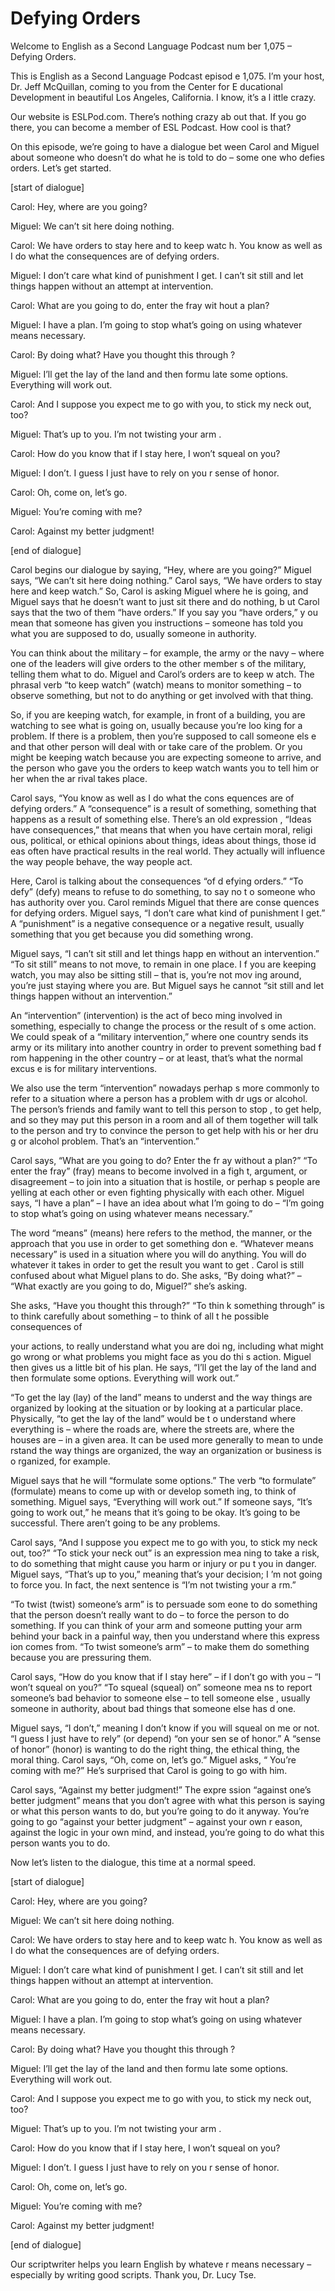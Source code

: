 # Defying Orders

Welcome to English as a Second Language Podcast num ber 1,075 – Defying Orders.

This is English as a Second Language Podcast episod e 1,075. I’m your host, Dr. Jeff McQuillan, coming to you from the Center for E ducational Development in beautiful Los Angeles, California. I know, it’s a l ittle crazy.

Our website is ESLPod.com. There’s nothing crazy ab out that. If you go there, you can become a member of ESL Podcast. How cool is  that?

On this episode, we’re going to have a dialogue bet ween Carol and Miguel about someone who doesn’t do what he is told to do – some one who defies orders. Let’s get started.

[start of dialogue]

Carol: Hey, where are you going?

Miguel: We can’t sit here doing nothing.

Carol: We have orders to stay here and to keep watc h. You know as well as I do what the consequences are of defying orders.

Miguel: I don’t care what kind of punishment I get.  I can’t sit still and let things happen without an attempt at intervention.

Carol: What are you going to do, enter the fray wit hout a plan?

Miguel: I have a plan. I’m going to stop what’s going on using whatever means necessary.

Carol: By doing what? Have you thought this through ?

Miguel: I’ll get the lay of the land and then formu late some options. Everything will work out.

Carol: And I suppose you expect me to go with you, to stick my neck out, too?

Miguel: That’s up to you. I’m not twisting your arm .

Carol: How do you know that if I stay here, I won’t  squeal on you?

Miguel: I don’t. I guess I just have to rely on you r sense of honor.

Carol: Oh, come on, let’s go.

Miguel: You’re coming with me?

Carol: Against my better judgment!

[end of dialogue]

Carol begins our dialogue by saying, “Hey, where are you going?” Miguel says, “We can’t sit here doing nothing.” Carol says, “We have orders to stay here and keep watch.” So, Carol is asking Miguel where he is  going, and Miguel says that he doesn’t want to just sit there and do nothing, b ut Carol says that the two of them “have orders.” If you say you “have orders,” y ou mean that someone has given you instructions – someone has told you what you are supposed to do, usually someone in authority.

You can think about the military – for example, the  army or the navy – where one of the leaders will give orders to the other member s of the military, telling them what to do. Miguel and Carol’s orders are to keep w atch. The phrasal verb “to keep watch” (watch) means to monitor something – to  observe something, but not to do anything or get involved with that thing.

So, if you are keeping watch, for example, in front  of a building, you are watching to see what is going on, usually because you’re loo king for a problem. If there is a problem, then you’re supposed to call someone els e and that other person will deal with or take care of the problem. Or you might  be keeping watch because you are expecting someone to arrive, and the person  who gave you the orders to keep watch wants you to tell him or her when the ar rival takes place.

Carol says, “You know as well as I do what the cons equences are of defying orders.” A “consequence” is a result of something, something that happens as a result of something else. There’s an old expression , “Ideas have consequences,” that means that when you have certain moral, religi ous, political, or ethical opinions about things, ideas about things, those id eas often have practical results in the real world. They actually will influence the  way people behave, the way people act.

Here, Carol is talking about the consequences “of d efying orders.” “To defy” (defy) means to refuse to do something, to say no t o someone who has authority over you. Carol reminds Miguel that there are conse quences for defying orders. Miguel says, “I don’t care what kind of punishment I get.” A “punishment” is a negative consequence or a negative result, usually something that you get because you did something wrong.

Miguel says, “I can’t sit still and let things happ en without an intervention.” “To sit still” means to not move, to remain in one place. I f you are keeping watch, you may also be sitting still – that is, you’re not mov ing around, you’re just staying where you are. But Miguel says he cannot “sit still  and let things happen without an intervention.”

An “intervention” (intervention) is the act of beco ming involved in something, especially to change the process or the result of s ome action. We could speak of a “military intervention,” where one country sends its army or its military into another country in order to prevent something bad f rom happening in the other country – or at least, that’s what the normal excus e is for military interventions.

We also use the term “intervention” nowadays perhap s more commonly to refer to a situation where a person has a problem with dr ugs or alcohol. The person’s friends and family want to tell this person to stop , to get help, and so they may put this person in a room and all of them together will talk to the person and try to convince the person to get help with his or her dru g or alcohol problem. That’s an “intervention.”

Carol says, “What are you going to do? Enter the fr ay without a plan?” “To enter the fray” (fray) means to become involved in a figh t, argument, or disagreement – to join into a situation that is hostile, or perhap s people are yelling at each other or even fighting physically with each other. Miguel  says, “I have a plan” – I have an idea about what I’m going to do – “I’m going to stop what’s going on using whatever means necessary.”

The word “means” (means) here refers to the method,  the manner, or the approach that you use in order to get something don e. “Whatever means necessary” is used in a situation where you will do  anything. You will do whatever it takes in order to get the result you want to get . Carol is still confused about what Miguel plans to do. She asks, “By doing what?”  – “What exactly are you going to do, Miguel?” she’s asking.

She asks, “Have you thought this through?” “To thin k something through” is to think carefully about something – to think of all t he possible consequences of

your actions, to really understand what you are doi ng, including what might go wrong or what problems you might face as you do thi s action. Miguel then gives us a little bit of his plan. He says, “I’ll get the  lay of the land and then formulate some options. Everything will work out.”

“To get the lay (lay) of the land” means to underst and the way things are organized by looking at the situation or by looking  at a particular place. Physically, “to get the lay of the land” would be t o understand where everything is – where the roads are, where the streets are, where  the houses are – in a given area. It can be used more generally to mean to unde rstand the way things are organized, the way an organization or business is o rganized, for example.

Miguel says that he will “formulate some options.” The verb “to formulate” (formulate) means to come up with or develop someth ing, to think of something. Miguel says, “Everything will work out.” If someone  says, “It’s going to work out,” he means that it’s going to be okay. It’s going to be successful. There aren’t going to be any problems.

Carol says, “And I suppose you expect me to go with  you, to stick my neck out, too?” “To stick your neck out” is an expression mea ning to take a risk, to do something that might cause you harm or injury or pu t you in danger. Miguel says, “That’s up to you,” meaning that’s your decision; I ’m not going to force you. In fact, the next sentence is “I’m not twisting your a rm.”

“To twist (twist) someone’s arm” is to persuade som eone to do something that the person doesn’t really want to do – to force the  person to do something. If you can think of your arm and someone putting your arm behind your back in a painful way, then you understand where this express ion comes from. “To twist someone’s arm” – to make them do something because you are pressuring them.

Carol says, “How do you know that if I stay here” –  if I don’t go with you – “I won’t squeal on you?” “To squeal (squeal) on” someone mea ns to report someone’s bad behavior to someone else – to tell someone else , usually someone in authority, about bad things that someone else has d one.

Miguel says, “I don’t,” meaning I don’t know if you  will squeal on me or not. “I guess I just have to rely” (or depend) “on your sen se of honor.” A “sense of honor” (honor) is wanting to do the right thing, the ethical thing, the moral thing. Carol says, “Oh, come on, let’s go.” Miguel asks, “ You’re coming with me?” He’s surprised that Carol is going to go with him.

Carol says, “Against my better judgment!” The expre ssion “against one’s better judgment” means that you don’t agree with what this  person is saying or what this person wants to do, but you’re going to do it anyway. You’re going to go “against your better judgment” – against your own r eason, against the logic in your own mind, and instead, you’re going to do what  this person wants you to do.

Now let’s listen to the dialogue, this time at a normal speed.

[start of dialogue]

Carol: Hey, where are you going?

Miguel: We can’t sit here doing nothing.

Carol: We have orders to stay here and to keep watc h. You know as well as I do what the consequences are of defying orders.

Miguel: I don’t care what kind of punishment I get.  I can’t sit still and let things happen without an attempt at intervention.

Carol: What are you going to do, enter the fray wit hout a plan?

Miguel: I have a plan. I’m going to stop what’s going on using whatever means necessary.

Carol: By doing what? Have you thought this through ?

Miguel: I’ll get the lay of the land and then formu late some options. Everything will work out.

Carol: And I suppose you expect me to go with you, to stick my neck out, too?

Miguel: That’s up to you. I’m not twisting your arm .

Carol: How do you know that if I stay here, I won’t  squeal on you?

Miguel: I don’t. I guess I just have to rely on you r sense of honor.

Carol: Oh, come on, let’s go.

Miguel: You’re coming with me?

 Carol: Against my better judgment!

[end of dialogue]

Our scriptwriter helps you learn English by whateve r means necessary – especially by writing good scripts. Thank you, Dr. Lucy Tse.



